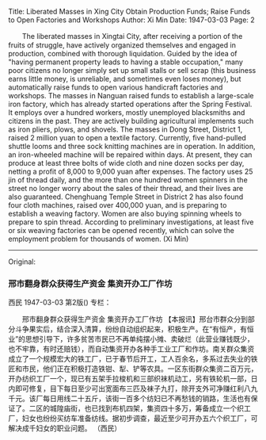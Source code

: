 Title: Liberated Masses in Xing City Obtain Production Funds; Raise Funds to Open Factories and Workshops
Author: Xi Min
Date: 1947-03-03
Page: 2

　　The liberated masses in Xingtai City, after receiving a portion of the fruits of struggle, have actively organized themselves and engaged in production, combined with thorough liquidation. Guided by the idea of "having permanent property leads to having a stable occupation," many poor citizens no longer simply set up small stalls or sell scrap (this business earns little money, is unreliable, and sometimes even loses money), but automatically raise funds to open various handicraft factories and workshops. The masses in Nanguan raised funds to establish a large-scale iron factory, which has already started operations after the Spring Festival. It employs over a hundred workers, mostly unemployed blacksmiths and citizens in the past. They are actively building agricultural implements such as iron pliers, plows, and shovels. The masses in Dong Street, District 1, raised 2 million yuan to open a textile factory. Currently, five hand-pulled shuttle looms and three sock knitting machines are in operation. In addition, an iron-wheeled machine will be repaired within days. At present, they can produce at least three bolts of wide cloth and nine dozen socks per day, netting a profit of 8,000 to 9,000 yuan after expenses. The factory uses 25 jin of thread daily, and the more than one hundred women spinners in the street no longer worry about the sales of their thread, and their lives are also guaranteed. Chenghuang Temple Street in District 2 has also found four cloth machines, raised over 400,000 yuan, and is preparing to establish a weaving factory. Women are also buying spinning wheels to prepare to spin thread. According to preliminary investigations, at least five or six weaving factories can be opened recently, which can solve the employment problem for thousands of women.
                  (Xi Min)



<hr /> 

Original: 


### 邢市翻身群众获得生产资金  集资开办工厂作坊
西民
1947-03-03
第2版()
专栏：

　　邢市翻身群众获得生产资金
    集资开办工厂作坊
    【本报讯】邢台市群众分到部分斗争果实后，结合深入清算，纷纷自动组织起来，积极生产。在“有恒产，有恒业”的思想引导下，许多贫苦市民已不再单纯摆小摊、卖破烂（此营业赚钱既少，也不牢靠，有时还赔钱），而自动集资开办各种手工业工厂和作坊。南关群众集资成立了一个规模宏大的铁工厂，已于春节后开工，工人百余名，多系过去失业的铁匠和市民，他们正在积极打造铁钳、犁、铲等农具。一区东街群众集资二百万元，开办纺织工厂一个，现已有五架手拉梭机和三部织袜机动工，另有铁轮机一部，日内即可修复，目下每日至少可出宽面布三匹及袜子九打，除开支外可净赚红利八九千元。该厂每日用线二十五斤，该街一百多个纺妇已不再愁钱的销路，生活也有保证了。二区的城隍庙街，也已找到布机四架，集资四十多万，筹备成立一个织工厂，妇女也纷纷买纺车准备纺线。据初步调查，最近至少可开办五六个织工厂，可解决成千妇女的职业问题。
                  （西民）
